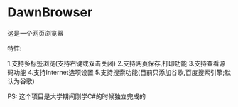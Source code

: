 DawnBrowser
===========

这是一个网页浏览器

特性:

1.支持多标签浏览(支持右键或双击关闭)
2.支持网页保存,打印功能
3.支持查看源码功能
4.支持Internet选项设置
5.支持搜索功能(目前只添加谷歌,百度搜索引擎;默认为谷歌)

PS: 这个项目是大学期间刚学C#的时候独立完成的